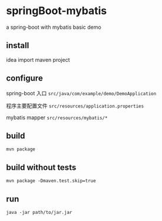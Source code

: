 # springBoot-mybatis
a spring-boot with mybatis basic demo


## install

idea import maven project

## configure

spring-boot 入口
`src/java/com/example/demo/DemoApplication`

程序主要配置文件
`src/resources/application.properties`

mybatis mapper
`src/resources/mybatis/*`




## build

`mvn package`

## build without tests

`mvn package -Dmaven.test.skip=true`

## run

`java -jar path/to/jar.jar`
